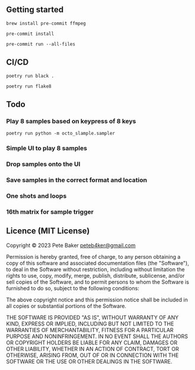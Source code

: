 

## Getting started

```shell
brew install pre-commit ffmpeg
```

```shell
pre-commit install
```

```shell
pre-commit run --all-files
```

## CI/CD

```shell
poetry run black .
```

```shell
poetry run flake8
```

## Todo

### Play 8 samples based on keypress of 8 keys

```shell
poetry run python -m octo_slample.sampler
```

### Simple UI to play 8 samples

### Drop samples onto the  UI

### Save samples in the correct format and location

### One shots and loops

### 16th matrix for sample trigger

## Licence (MIT License)

Copyright © 2023 Pete Baker <peteb4ker@gmail.com>

Permission is hereby granted, free of charge, to any person obtaining a copy of this software and associated documentation files (the "Software"), to deal in the Software without restriction, including without limitation the rights to use, copy, modify, merge, publish, distribute, sublicense, and/or sell copies of the Software, and to permit persons to whom the Software is furnished to do so, subject to the following conditions:

The above copyright notice and this permission notice shall be included in all copies or substantial portions of the Software.

THE SOFTWARE IS PROVIDED "AS IS", WITHOUT WARRANTY OF ANY KIND, EXPRESS OR IMPLIED, INCLUDING BUT NOT LIMITED TO THE WARRANTIES OF MERCHANTABILITY, FITNESS FOR A PARTICULAR PURPOSE AND NONINFRINGEMENT. IN NO EVENT SHALL THE AUTHORS OR COPYRIGHT HOLDERS BE LIABLE FOR ANY CLAIM, DAMAGES OR OTHER LIABILITY, WHETHER IN AN ACTION OF CONTRACT, TORT OR OTHERWISE, ARISING FROM, OUT OF OR IN CONNECTION WITH THE SOFTWARE OR THE USE OR OTHER DEALINGS IN THE SOFTWARE.
